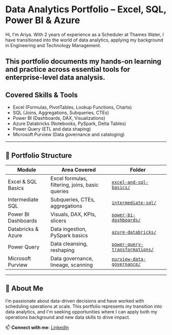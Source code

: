 # Data Analytics Portfolio – Excel, SQL, Power BI & Azure

Hi, I'm Ariya. With 2 years of experience as a Scheduler at Thames Water, I have transitioned into the world of data analytics, applying my background in Engineering and Technology Management.

This portfolio documents my hands-on learning and practice across essential tools for enterprise-level data analysis. 
---

## Covered Skills & Tools

- Excel (Formulas, PivotTables, Lookup Functions, Charts)
- SQL (Joins, Aggregations, Subqueries, CTEs)
- Power BI (Dashboards, DAX, Visualizations)
- Azure Databricks (Notebooks, PySpark, Delta Tables)
- Power Query (ETL and data shaping)
- Microsoft Purview (Data governance and cataloging)

---

## 📂 Portfolio Structure

| Module | Area Covered | Folder |
|--------|--------------|--------|
| Excel & SQL Basics | Excel formulas, filtering, joins, basic queries | [`excel-and-sql-basics/`](./excel-and-sql-basics) |
| Intermediate SQL | Subqueries, CTEs, aggregations | [`intermediate-sql/`](./intermediate-sql) |
| Power BI Dashboards | Visuals, DAX, KPIs, slicers | [`power-bi-dashboards/`](./power-bi-dashboards) |
| Databricks & Azure | Data ingestion, PySpark basics | [`azure-databricks/`](./azure-databricks) |
| Power Query | Data cleansing, reshaping | [`power-query-transformations/`](./power-query-transformations) |
| Microsoft Purview | Data governance, lineage, scanning | [`purview-data-governance/`](./purview-data-governance) |

---

## 🚀 About Me

I’m passionate about data-driven decisions and have worked with scheduling operations at scale. This portfolio represents my transition into data analytics, and I'm seeking opportunities where I can apply both my operations background and new data skills to drive impact.

📫 **Connect with me**: [LinkedIn](https://www.linkedin.com/in/YOUR-LINK)  
